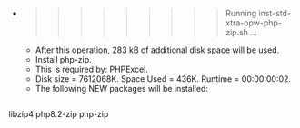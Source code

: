 * >>>>>>>>> Running inst-std-xtra-opw-php-zip.sh ...
  * After this operation, 283 kB of additional disk space will be used.
  * Install php-zip.
  * This is required by: PHPExcel.
  * Disk size = 7612068K. Space Used = 436K. Runtime = 00:00:00:02.
  * The following NEW packages will be installed:
  ```bash
libzip4 php8.2-zip php-zip
  ```

